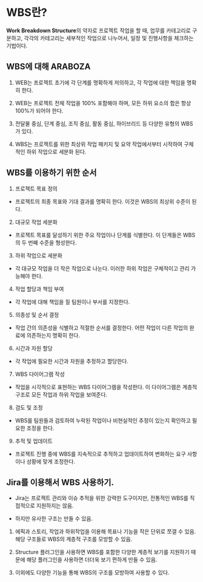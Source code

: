 # WBS란?

**Work Breakdown Structure**의 약자로 프로젝트 작업을 할 때, 업무를 카테고리로 구분하고, 각각의 카테고리는 세부적인 작업으로 나누어서, 일정 및 진행사항을 체크하는 기법이다.

## WBS에 대해 ARABOZA

1. WEB는 프로젝트 초기에 각 단계를 명확하게 저의하고, 각 작업에 대한 책임을 명확히 한다.

2. WEB는 프로젝트 전체 작업을 100% 포함해야 하며, 모든 하위 요소의 합은 항상 100%가 되어야 한다.

3. 전달물 중심, 단계 중심, 조직 중심, 활동 중심, 하이브리드 등 다양한 유형의 WBS가 있다.

4. WBS는 프로젝트를 위한 최상위 작업 패키지 및 요약 작업에서부터 시작하여 구체적인 하위 작업으로 세분화 된다.

## WBS를 이용하기 위한 순서

1. 프로젝트 목표 정의

- 프로젝트의 최종 목표와 기대 결과를 명확히 한다. 이것은 WBS의 최상위 수준이 된다.

2. 대규모 작업 세분화

- 프로젝트 목표를 달성하기 위한 주요 작업이나 단계를 식별한다. 이 단계들은 WBS의 두 번째 수준을 형성한다.

3. 하위 작업으로 세분화

- 각 대규모 작업을 더 작은 작업으로 나눈다. 이러한 하위 작업은 구체적이고 관리 가능해야 한다.

4. 작업 할당과 책임 부여

- 각 작업에 대해 책임을 질 팀원이나 부서를 지정한다.

5. 의종성 및 순서 결정

- 작업 간의 의존성을 식별하고 적절한 순서를 결정한다. 어떤 작업이 다른 작업의 완료에 의존하는지 명확히 한다.

6. 시간과 자원 할당

- 각 작업에 필요한 시간과 자원을 추정하고 할당한다.

7. WBS 다이어그램 작성

- 작업을 시각적으로 표현하는 WBS 다이어그램을 작성한다. 이 다이어그램은 계층적 구조로 모든 작업과 하위 작업을 보여준다.

8. 검도 및 조정

- WBS를 팀원들과 검토하여 누락된 작업이나 비현실적인 추정이 있는지 확인하고 필요한 조정을 한다.

9. 추적 및 업데이트

- 프로젝트 진행 중에 WBS를 지속적으로 추적하고 업데이트하여 변화하는 요구 사항이나 상황에 맞게 조정한다.

## Jira를 이용해서 WBS 사용하기.

- Jira는 프로젝트 관리와 이슈 추적을 위한 강력한 도구이지만, 전통적인 WBS를 직접적으로 지원하지는 않음.

- 하지만 유사한 구조는 만들 수 있음.

1. 에픽과 스토리, 작업과 하위작업을 이용해 목표나 기능을 작은 단위로 쪼갤 수 있음. 해당 구조들로 WBS의 계층적 구조를 모방할 수 있음.

2. Structure 플러그인을 사용하면 WBS를 포함한 다양한 계층적 보기를 지원하기 때문에 해당 플러그인을 사용하면 더더욱 보기 편하게 만들 수 있음.

3. 이외에도 다양한 기능을 통해 WBS의 구조를 모방하여 사용할 수 있다.
